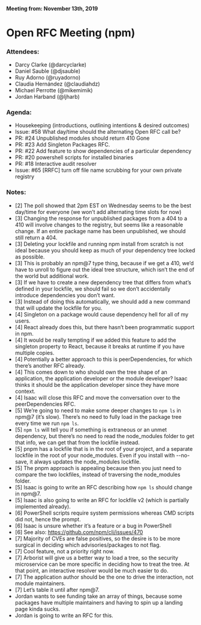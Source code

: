 #### Meeting from: November 13th, 2019
# Open RFC Meeting (npm)

### Attendees:

- Darcy Clarke (@darcyclarke)
- Daniel Sauble (@djsauble)
- Ruy Adorno (@ruyadorno)
- Claudia Hernández (@claudiahdz)
- Michael Perrotte (@mikemimik)
- Jordan Harband (@ljharb)

### Agenda:

- Housekeeping (introductions, outlining intentions & desired outcomes)
- Issue: #58 What day/time should the alternating Open RFC call be?
- PR: #24 Unpublished modules should return 410 Gone
- PR: #23 Add Singleton Packages RFC.
- PR: #22 Add feature to show dependencies of a particular dependency
- PR: #20 powershell scripts for installed binaries
- PR: #18 Interactive audit resolver
- Issue: #65 [RRFC] turn off file name scrubbing for your own private registry

### Notes:

- [2] The poll showed that 2pm EST on Wednesday seems to be the best day/time for everyone (we won’t add alternating time slots for now)
- [3] Changing the response for unpublished packages from a 404 to a 410 will involve changes to the registry, but seems like a reasonable change. If an entire package name has been unpublished, we should still return a 404.
- [3] Deleting your lockfile and running npm install from scratch is not ideal because you should keep as much of your dependency tree locked as possible.
- [3] This is probably an npm@7 type thing, because if we get a 410, we’d have to unroll to figure out the ideal tree structure, which isn’t the end of the world but additional work.
- [3] If we have to create a new dependency tree that differs from what’s defined in your lockfile, we should fail so we don’t accidentally introduce dependencies you don’t want.
- [3] Instead of doing this automatically, we should add a new command that will update the lockfile for you.
- [4] Singleton on a package would cause dependency hell for all of my users.
- [4] React already does this, but there hasn’t been programmatic support in npm.
- [4] It would be really tempting if we added this feature to add the singleton property to React, because it breaks at runtime if you have multiple copies.
- [4] Potentially a better approach to this is peerDependencies, for which there’s another RFC already.
- [4] This comes down to who should own the tree shape of an application, the application developer or the module developer? Isaac thinks it should be the application developer since they have more context.
- [4] Isaac will close this RFC and move the conversation over to the peerDependencies RFC.
- [5] We’re going to need to make some deeper changes to `npm ls` in npm@7 (it’s slow). There’s no need to fully load in the package tree every time we run `npm ls`.
- [5] `npm ls` will tell you if something is extraneous or an unmet dependency, but there’s no need to read the node_modules folder to get that info, we can get that from the lockfile instead.
- [5] pnpm has a lockfile that is in the root of your project, and a separate lockfile in the root of your node_modules. Even if you install with --no-save, it always updates the node_modules lockfile.
- [5] The pnpm approach is appealing because then you just need to compare the two lockfiles, instead of traversing the node_modules folder.
- [5] Isaac is going to write an RFC describing how `npm ls` should change in npm@7.
- [5] Isaac is also going to write an RFC for lockfile v2 (which is partially implemented already).
- [6] PowerShell scripts require system permissions whereas CMD scripts did not, hence the prompt.
- [6] Isaac is unsure whether it’s a feature or a bug in PowerShell
- [6] See also: https://github.com/npm/cli/issues/470
- [7] Majority of CVEs are false positives, so the desire is to be more surgical in deciding which advisories/packages to not flag.
- [7] Cool feature, not a priority right now.
- [7] Arborist will give us a better way to load a tree, so the security microservice can be more specific in deciding how to treat the tree. At that point, an interactive resolver would be much easier to do.
- [7] The application author should be the one to drive the interaction, not module maintainers.
- [7] Let’s table it until after npm@7.
- Jordan wants to see funding take an array of things, because some packages have multiple maintainers and having to spin up a landing page kinda sucks.
- Jordan is going to write an RFC for this.
